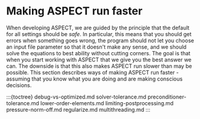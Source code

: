 
# Making ASPECT run faster

When developing ASPECT, we are guided by the
principle that the default for all settings should be *safe*. In particular,
this means that you should get errors when something goes wrong, the program
should not let you choose an input file parameter so that it doesn't
make any sense, and we should solve the equations to best ability without
cutting corners. The goal is that when you start working with
ASPECT that we give you the best answer we can. The
downside is that this also makes ASPECT run
slower than may be possible. This section describes ways of making
ASPECT run faster - assuming that you know what
you are doing and are making conscious decisions.



:::{toctree}
debug-vs-optimized.md
solver-tolerance.md
preconditioner-tolerance.md
lower-order-elements.md
limiting-postprocessing.md
pressure-norm-off.md
regularize.md
multithreading.md
:::
